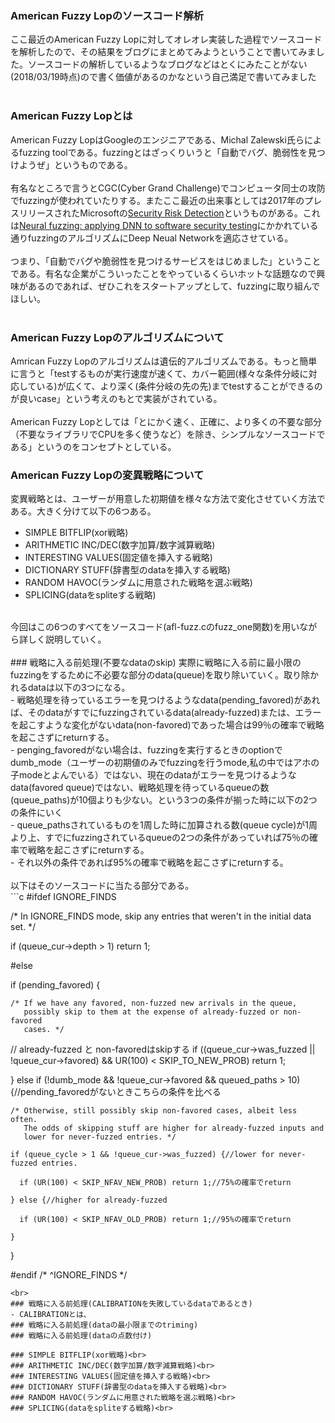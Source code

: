 ### American Fuzzy Lopのソースコード解析
ここ最近のAmerican Fuzzy Lopに対してオレオレ実装した過程でソースコードを解析したので、その結果をブログにまとめてみようということで書いてみました。ソースコードの解析しているようなブログなどはとくにみたことがない(2018/03/19時点)ので書く価値があるのかなという自己満足で書いてみました<br>
<br>
### American Fuzzy Lopとは
American Fuzzy LopはGoogleのエンジニアである、Michal Zalewski氏らによるfuzzing toolである。fuzzingとはざっくりいうと「自動でバグ、脆弱性を見つけようぜ」というものである。<br>
<br>
有名なところで言うとCGC(Cyber Grand Challenge)でコンピュータ同士の攻防でfuzzingが使われていたりする。またここ最近の出来事としては2017年のプレスリリースされたMicrosoftの[Security Risk Detection](https://www.microsoft.com/en-us/security-risk-detection/)というものがある。これは[Neural fuzzing: applying DNN to software security testing](https://www.microsoft.com/en-us/research/blog/neural-fuzzing/)にかかれている通りfuzzingのアルゴリズムにDeep Neual Networkを適応させている。<br>
<br>
つまり、「自動でバグや脆弱性を見つけるサービスをはじめました」ということである。有名な企業がこういったことをやっているくらいホットな話題なので興味があるのであれば、ぜひこれをスタートアップとして、fuzzingに取り組んでほしい。<br>
<br>
### American Fuzzy Lopのアルゴリズムについて
Amrican Fuzzy Lopのアルゴリズムは遺伝的アルゴリズムである。もっと簡単に言うと「testするものが実行速度が速くて、カバー範囲(様々な条件分岐に対応している)が広くて、より深く(条件分岐の先の先)までtestすることができるのが良いcase」という考えのもとで実装がされている。<br>
<br>
American Fuzzy Lopとしては「とにかく速く、正確に、より多くの不要な部分（不要なライブラリでCPUを多く使うなど）を除き、シンプルなソースコードである」というのをコンセプトとしている。
<br>
### American Fuzzy Lopの変異戦略について
変異戦略とは、ユーザーが用意した初期値を様々な方法で変化させていく方法である。大きく分けて以下の6つある。<br>
- SIMPLE BITFLIP(xor戦略)<br>
- ARITHMETIC INC/DEC(数字加算/数字減算戦略)<br>
- INTERESTING VALUES(固定値を挿入する戦略)<br>
- DICTIONARY STUFF(辞書型のdataを挿入する戦略)<br>
- RANDOM HAVOC(ランダムに用意された戦略を選ぶ戦略)<br>
- SPLICING(dataをspliteする戦略)<br>
<br>
今回はこの6つのすべてをソースコード(afl-fuzz.cのfuzz_one関数)を用いながら詳しく説明していく。<br>
<br>
### 戦略に入る前処理(不要なdataのskip)
実際に戦略に入る前に最小限のfuzzingをするために不必要な部分のdata(queue)を取り除いていく。取り除かれるdataは以下の3つになる。<br>
- 戦略処理を待っているエラーを見つけるようなdata(pending_favored)があれば、そのdataがすでにfuzzingされているdata(already-fuzzed)または、エラーを起こすような変化がないdata(non-favored)であった場合は99％の確率で戦略を起こさずにreturnする。<br>
- penging_favoredがない場合は、fuzzingを実行するときのoptionでdumb_mode（ユーザーの初期値のみでfuzzingを行うmode,私の中ではアホの子modeとよんでいる）ではない、現在のdataがエラーを見つけるようなdata(favored queue)ではない、戦略処理を待っているqueueの数(queue_paths)が10個よりも少ない。という3つの条件が揃った時に以下の2つの条件にいく<br>
    - queue_pathsされているものを1周した時に加算される数(queue cycle)が1周より上、すでにfuzzingされているqueueの2つの条件があっていれば75％の確率で戦略を起こさずにreturnする。<br>
    - それ以外の条件であれば95%の確率で戦略を起こさずにreturnする。<br>
<br>
以下はそのソースコードに当たる部分である。<br>
```c
#ifdef IGNORE_FINDS

  /* In IGNORE_FINDS mode, skip any entries that weren't in the
     initial data set. */

  if (queue_cur->depth > 1) return 1;

#else

  if (pending_favored) {

    /* If we have any favored, non-fuzzed new arrivals in the queue,
       possibly skip to them at the expense of already-fuzzed or non-favored
       cases. */
// already-fuzzed と non-favoredはskipする
    if ((queue_cur->was_fuzzed || !queue_cur->favored) &&
        UR(100) < SKIP_TO_NEW_PROB) return 1;

  } else if (!dumb_mode && !queue_cur->favored && queued_paths > 10) {//pending_favoredがないときこちらの条件を比べる

    /* Otherwise, still possibly skip non-favored cases, albeit less often.
       The odds of skipping stuff are higher for already-fuzzed inputs and
       lower for never-fuzzed entries. */

    if (queue_cycle > 1 && !queue_cur->was_fuzzed) {//lower for never-fuzzed entries.

      if (UR(100) < SKIP_NFAV_NEW_PROB) return 1;//75%の確率でreturn

    } else {//higher for already-fuzzed

      if (UR(100) < SKIP_NFAV_OLD_PROB) return 1;//95%の確率でreturn

    }

  }

#endif /* ^IGNORE_FINDS */
```
<br>
### 戦略に入る前処理(CALIBRATIONを失敗しているdataであるとき)
- CALIBRATIONとは、
### 戦略に入る前処理(dataの最小限までのtriming)
### 戦略に入る前処理(dataの点数付け)

### SIMPLE BITFLIP(xor戦略)<br>
### ARITHMETIC INC/DEC(数字加算/数字減算戦略)<br>
### INTERESTING VALUES(固定値を挿入する戦略)<br>
### DICTIONARY STUFF(辞書型のdataを挿入する戦略)<br>
### RANDOM HAVOC(ランダムに用意された戦略を選ぶ戦略)<br>
### SPLICING(dataをspliteする戦略)<br>
